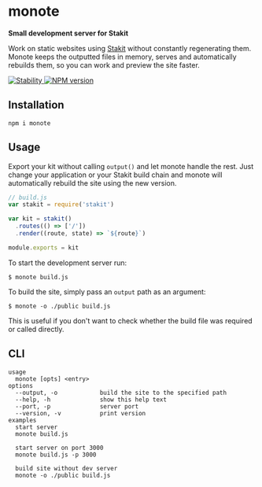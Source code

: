 # monote
**Small development server for Stakit**

Work on static websites using [Stakit](https://github.com/stakit/stakit) without constantly regenerating them. Monote keeps the outputted files in memory, serves and automatically rebuilds them, so you can work and preview the site faster.

<a href="https://nodejs.org/api/documentation.html#documentation_stability_index">
  <img src="https://img.shields.io/badge/stability-experimental-orange.svg?style=flat-square" alt="Stability"/>
</a>
<a href="https://www.npmjs.com/package/monote">
  <img src="https://img.shields.io/npm/v/monote.svg?style=flat-square" alt="NPM version"/>
</a>

## Installation
```
npm i monote
```

## Usage
Export your kit without calling `output()` and let monote handle the rest. Just change your application or your Stakit build chain and monote will automatically rebuild the site using the new version.

```javascript
// build.js
var stakit = require('stakit')

var kit = stakit()
  .routes(() => ['/'])
  .render((route, state) => `${route}`)

module.exports = kit
```

To start the development server run:
```
$ monote build.js
```

To build the site, simply pass an `output` path as an argument:
```
$ monote -o ./public build.js
```
This is useful if you don't want to check whether the build file was required or called directly.

## CLI
```
usage
  monote [opts] <entry>
options
  --output, -o            build the site to the specified path
  --help, -h              show this help text
  --port, -p              server port
  --version, -v           print version
examples
  start server
  monote build.js

  start server on port 3000
  monote build.js -p 3000

  build site without dev server
  monote -o ./public build.js
```
